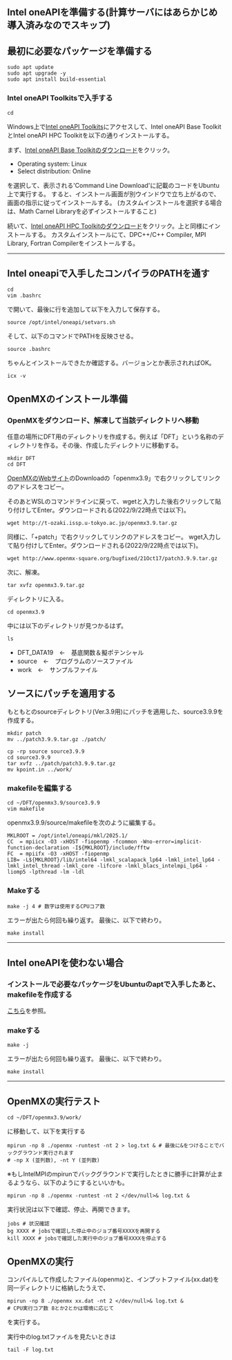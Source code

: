 ## Intel oneAPIを準備する(計算サーバにはあらかじめ導入済みなのでスキップ)
## 最初に必要なパッケージを準備する
```
sudo apt update
sudo apt upgrade -y
sudo apt install build-essential
```
### Intel oneAPI Toolkitsで入手する
```
cd
```

Windows上で[Intel oneAPI Toolkits](https://www.intel.com/content/www/us/en/developer/tools/oneapi/toolkits.html#gs.d1jvm6)にアクセスして、Intel oneAPI Base ToolkitとIntel oneAPI HPC Toolkitを以下の通りインストールする。

まず、[Intel oneAPI Base Toolkitのダウンロード](https://www.intel.com/content/www/us/en/developer/tools/oneapi/base-toolkit-download.html)をクリック。

- Operating system: Linux
- Select distribution: Online

を選択して、表示される'Command Line Download'に記載のコードをUbuntu上で実行する。
すると、インストール画面が別ウインドウで立ち上がるので、画面の指示に従ってインストールする。
(カスタムインストールを選択する場合は、Math Carnel Libraryを必ずインストールすること)

続いて、[Intel oneAPI HPC Toolkitのダウンロード](https://www.intel.com/content/www/us/en/developer/tools/oneapi/hpc-toolkit-download.html)をクリック。上と同様にインストールする。
カスタムインストールにて、DPC++/C++ Compiler, MPI Library, Fortran Compilerをインストールする。

---


## Intel oneapiで入手したコンパイラのPATHを通す
```
cd
vim .bashrc
```
で開いて、最後に行を追加して以下を入力して保存する。
```
source /opt/intel/oneapi/setvars.sh
```
そして、以下のコマンドでPATHを反映させる。
```
source .bashrc
```
ちゃんとインストールできたか確認する。バージョンとか表示されればOK。
```
icx -v
```

## OpenMXのインストール準備
### OpenMXをダウンロード、解凍して当該ディレクトリへ移動
任意の場所にDFT用のディレクトリを作成する。例えば「DFT」という名称のディレクトリを作る。その後、作成したディレクトリに移動する。

```
mkdir DFT
cd DFT
```

[OpenMXのWebサイト](http://www.openmx-square.org/)のDownloadの「openmx3.9」で右クリックしてリンクのアドレスをコピー。

そのあとWSLのコマンドラインに戻って、wgetと入力した後右クリックして貼り付けしてEnter。ダウンロードされる(2022/9/22時点では以下)。

```
wget http://t-ozaki.issp.u-tokyo.ac.jp/openmx3.9.tar.gz
```

同様に、「+patch」で右クリックしてリンクのアドレスをコピー。
wget入力して貼り付けしてEnter。ダウンロードされる(2022/9/22時点では以下)。
```
wget http://www.openmx-square.org/bugfixed/21Oct17/patch3.9.9.tar.gz
```
次に、解凍。
```
tar xvfz openmx3.9.tar.gz
```
ディレクトリに入る。
```
cd openmx3.9
```
中には以下のディレクトリが見つかるはず。
```
ls
```
- DFT_DATA19　←　基底関数＆擬ポテンシャル
- source　←　プログラムのソースファイル
- work　←　サンプルファイル

## ソースにパッチを適用する
もともとのsourceディレクトリ(Ver.3.9用)にパッチを適用した、source3.9.9を作成する。
```
mkdir patch
mv ../patch3.9.9.tar.gz ./patch/

cp -rp source source3.9.9
cd source3.9.9
tar xvfz ../patch/patch3.9.9.tar.gz
mv kpoint.in ../work/
```

### makefileを編集する
```
cd ~/DFT/openmx3.9/source3.9.9
vim makefile
```

openmx3.9.9/source/makefileを次のように編集する。
```
MKLROOT = /opt/intel/oneapi/mkl/2025.1/
CC  = mpiicx -O3 -xHOST -fiopenmp -fcommon -Wno-error=implicit-function-declaration -I${MKLROOT}/include/fftw
FC  = mpiifx -O3 -xHOST -fiopenmp
LIB= -L${MKLROOT}/lib/intel64 -lmkl_scalapack_lp64 -lmkl_intel_lp64 -lmkl_intel_thread -lmkl_core -lifcore -lmkl_blacs_intelmpi_lp64 -liomp5 -lpthread -lm -ldl
```
### Makeする
```
make -j 4 # 数字は使用するCPUコア数
```
エラーが出たら何回も繰り返す。
最後に、以下で終わり。
```
make install
```

---

## Intel oneAPIを使わない場合
### インストールで必要なパッケージをUbuntuのaptで入手したあと、makefileを作成する
[こちら](https://qiita.com/pochman/items/f8aecd3ffc7beba1b6d1)を参照。

### makeする
```
make -j
```
エラーが出たら何回も繰り返す。
最後に、以下で終わり。
```
make install
```
---


## OpenMXの実行テスト
```
cd ~/DFT/openmx3.9/work/
```
に移動して、以下を実行する
```
mpirun -np 8 ./openmx -runtest -nt 2 > log.txt & # 最後に&をつけることでバックグラウンド実行されます
# -np X (並列数), -nt Y (並列数)
```

※もしIntelMPIのmpirunでバックグラウンドで実行したときに勝手に計算が止まるようなら、以下のようにするといいかも。
```
mpirun -np 8 ./openmx -runtest -nt 2 </dev/null>& log.txt &
```

実行状況は以下で確認、停止、再開できます。
```
jobs # 状況確認
bg XXXX # jobsで確認した停止中のジョブ番号XXXXを再開する
kill XXXX # jobsで確認した実行中のジョブ番号XXXXを停止する
```


## OpenMXの実行
コンパイルして作成したファイル(openmx)と、インプットファイル(xx.dat)を同一ディレクトリに格納したうえで、
```
mpirun -np 8 ./openmx xx.dat -nt 2 </dev/null>& log.txt &
# CPU実行コア数 8とか2とかは環境に応じて
```
を実行する。

実行中のlog.txtファイルを見たいときは
```
tail -F log.txt
```


